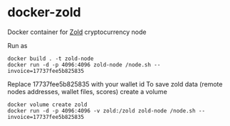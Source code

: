 # docker-zold
Docker container for [Zold](http://zold.io/) cryptocurrency node

Run as 
```
docker build . -t zold-node
docker run -d -p 4096:4096 zold-node /node.sh --invoice=17737fee5b825835
```
Replace 17737fee5b825835 with your wallet id 
To save zold data (remote nodes addresses, wallet files, scores) create a volume
```
docker volume create zold 
docker run -d -p 4096:4096 -v zold:/zold zold-node /node.sh --invoice=17737fee5b825835
```

